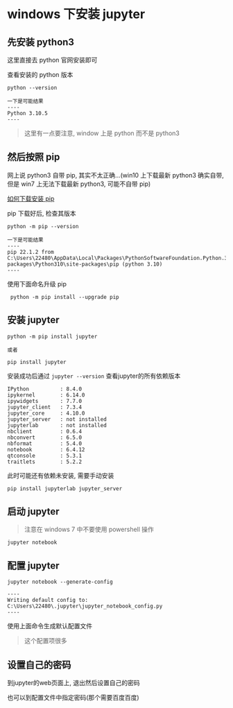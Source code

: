 # windows 下安装 jupyter

## 先安装 python3

这里直接去 python 官网安装即可

查看安装的 python 版本

```
python --version

一下是可能结果
----
Python 3.10.5
----
```

> 这里有一点要注意, window 上是 python 而不是 python3

## 然后按照 pip

网上说 python3 自带 pip, 其实不太正确...(win10 上下载最新 python3 确实自带, 但是 win7 上无法下载最新 python3, 可能不自带 pip)

[如何下载安装 pip](https://pip.pypa.io/en/stable/installation/)

pip 下载好后, 检查其版本

```
python -m pip --version

一下是可能结果
----
pip 22.1.2 from C:\Users\22480\AppData\Local\Packages\PythonSoftwareFoundation.Python.3.10_qbz5n2kfra8p0\LocalCache\local-packages\Python310\site-packages\pip (python 3.10)
----
```

使用下面命名升级 pip

```
 python -m pip install --upgrade pip
```


## 安装 jupyter

```
python -m pip install jupyter

或者

pip install jupyter
```

安装成功后通过 `jupyter --version` 查看jupyter的所有依赖版本
```
IPython          : 8.4.0
ipykernel        : 6.14.0
ipywidgets       : 7.7.0
jupyter_client   : 7.3.4
jupyter_core     : 4.10.0
jupyter_server   : not installed
jupyterlab       : not installed
nbclient         : 0.6.4
nbconvert        : 6.5.0
nbformat         : 5.4.0
notebook         : 6.4.12
qtconsole        : 5.3.1
traitlets        : 5.2.2
```

此时可能还有依赖未安装, 需要手动安装

```
pip install jupyterlab jupyter_server
```


## 启动 jupyter

> 注意在 windows 7 中不要使用 powershell 操作
```
jupyter notebook
```

## 配置 jupyter

```
jupyter notebook --generate-config 

----
Writing default config to: C:\Users\22480\.jupyter\jupyter_notebook_config.py
----
```
使用上面命令生成默认配置文件

> 这个配置项很多


## 设置自己的密码

到jupyter的web页面上, 退出然后设置自己的密码

也可以到配置文件中指定密码(那个需要百度百度)